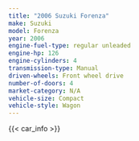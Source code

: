 ```yaml
---
title: "2006 Suzuki Forenza"
make: Suzuki
model: Forenza
year: 2006
engine-fuel-type: regular unleaded
engine-hp: 126
engine-cylinders: 4
transmission-type: Manual
driven-wheels: Front wheel drive
number-of-doors: 4
market-category: N/A
vehicle-size: Compact
vehicle-style: Wagon
---
```


{{< car_info >}}
